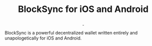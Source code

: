 <!--![Pre-order_on_the_App_Store_Badge_US-UK_RGB_blk_121217](https://github.com/ScribbleLabApp/ScribbleLab/assets/129311622/61de547e-25c1-44c8-8b88-db07107d757d)
-->

<p align="center">
<!--<img src="https://github.com/BlockSyncHQ/web/blob/main/images/logo.svg" alt="Logo" height="128">-->
  <h1 align="center">BlockSync for iOS and Android</h1>
</p>

<p align="center">
  <a aria-label="Read the Documentation" href="" target="_blank">
    <img alt="" src="https://img.shields.io/badge/Documentation-black.svg?style=for-the-badge&logo=readthedocs&logoColor=blue">
  </a>
  <a aria-label="Join the community on Discord (Soon)" href="" target="_blank">
    <img alt="" src="https://img.shields.io/badge/Join%20the%20community%20(Soon)-black.svg?style=for-the-badge&logo=Discord">
  </a>
</p>

BlockSync is a powerful decentralized wallet written entirely and unapologetically for iOS and Android. 
